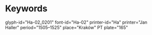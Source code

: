 # Keywords
glyph-id="Ha-02_0201"
font-id="Ha-02"
printer-id="Ha"
printer="Jan Haller"
period="1505–1525"
place="Kraków"
PT plate="165"
